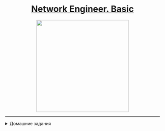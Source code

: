 <h1 style="text-align: center;"> 
<a href="https://otus.ru/lessons/setevoy-inzhener-basic/">Network Engineer. Basic</a>
</h1>


<img src="https://cdn.otus.ru/media/public/9d/ad/9dadd6f599e4424b91b42010c2596650.svg" width="300" height="300"  style="display: block; margin-left: auto; margin-right: auto;" />

---

<details>
<summary>Домашние задания</summary>

1. [Базовая настройка коммутатора](./homeworks/hw01/README.md)


</details>
